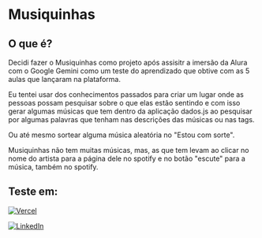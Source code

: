 # Musiquinhas

## O que é?

Decidi fazer o Musiquinhas como projeto após assisitr a imersão da Alura com o Google Gemini como um teste do aprendizado que obtive com as 5 aulas que lançaram na plataforma.

Eu tentei usar dos conhecimentos passados para criar um lugar onde as pessoas possam pesquisar sobre o que elas estão sentindo e com isso gerar algumas músicas que tem dentro da aplicação dados.js ao pesquisar por algumas palavras que tenham nas descrições das músicas ou nas tags.

Ou até mesmo sortear alguma música aleatória no "Estou com sorte".

Musiquinhas não tem muitas músicas, mas, as que tem levam ao clicar no nome do artista para a página dele no spotify e no botão "escute" para a música, também no spotify.

## Teste em:

[![Vercel](https://img.shields.io/badge/vercel-%23000000.svg?style=for-the-badge&logo=vercel&logoColor=white)](https://musiquinhas.vercel.app)


[![LinkedIn](https://img.shields.io/badge/LinkedIn-0077B5?style=for-the-badge&logo=linkedin&logoColor=white)](https://www.linkedin.com/in/mafepqnunes/)
